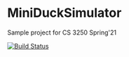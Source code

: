 # MiniDuckSimulator 

Sample project for CS 3250 Spring'21

[![Build Status](https://travis-ci.com/CS3250/ducksim.svg?branch=main)](https://travis-ci.com/github/CS3250/ducksim)
